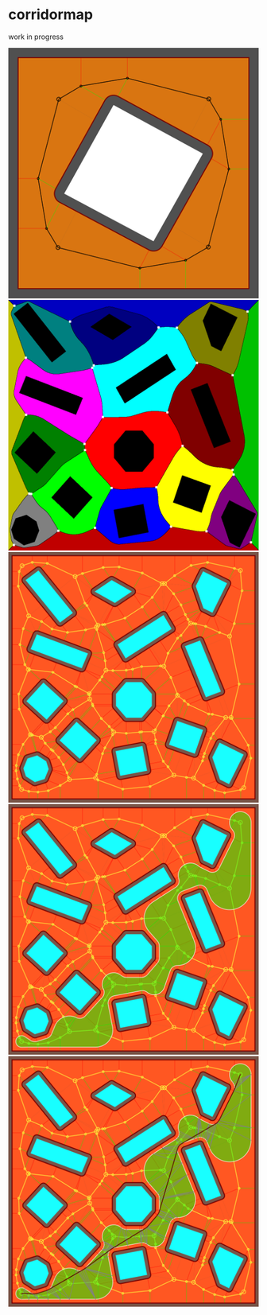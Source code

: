 corridormap
===========
work in progress

![square](/example/square.png?raw=true)
![polygons voronoi](/example/polys_1_voronoi.png?raw=true)
![polygons map](/example/polys_1.png?raw=true)
![polygons corridor](/example/polys_1_corridor.png?raw=true)
![polygons path](/example/polys_1_path.png?raw=true)
